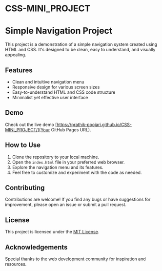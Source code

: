 # CSS-MINI_PROJECT
# Simple Navigation Project

This project is a demonstration of a simple navigation system created using HTML and CSS. It's designed to be clean, easy to understand, and visually appealing.

## Features

- Clean and intuitive navigation menu
- Responsive design for various screen sizes
- Easy-to-understand HTML and CSS code structure
- Minimalist yet effective user interface

## Demo

Check out the live demo [https://prathik-poojari.github.io/CSS-MINI_PROJECT/](Your GitHub Pages URL).

## How to Use

1. Clone the repository to your local machine.
2. Open the `index.html` file in your preferred web browser.
3. Explore the navigation menu and its features.
4. Feel free to customize and experiment with the code as needed.

## Contributing

Contributions are welcome! If you find any bugs or have suggestions for improvement, please open an issue or submit a pull request.

## License

This project is licensed under the [MIT License](LICENSE).

## Acknowledgements

Special thanks to the web development community for inspiration and resources.


